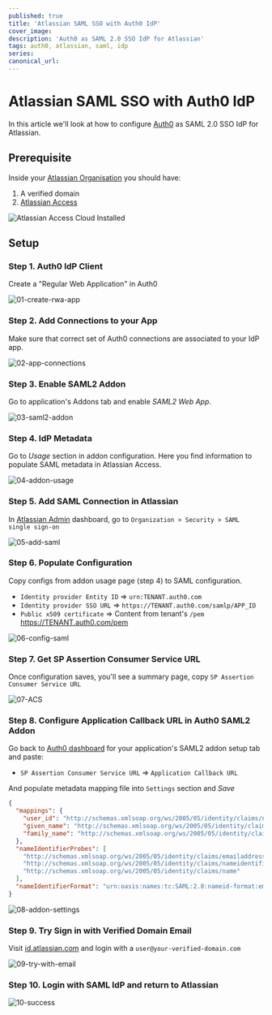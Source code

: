 ```yaml
---
published: true
title: 'Atlassian SAML SSO with Auth0 IdP'
cover_image:
description: 'Auth0 as SAML 2.0 SSO IdP for Atlassian'
tags: auth0, atlassian, saml, idp
series:
canonical_url:
---
```


# Atlassian SAML SSO with Auth0 IdP

In this article we'll look at how to configure [Auth0](https://www.auth0.com) as SAML 2.0 SSO IdP for Atlassian.

## Prerequisite

Inside your [Atlassian Organisation](https://admin.atlassian.com) you should have:

1. A verified domain
2. [Atlassian Access](https://www.atlassian.com/software/access)

![Atlassian Access Cloud Installed](https://raw.githubusercontent.com/abbaspour/dev.to/master/blog-posts/2020-04-14-atlassian/assets/00-atlassian-prerequisite-access.png)

## Setup

### Step 1. Auth0 IdP Client

Create a "Regular Web Application" in Auth0

![01-create-rwa-app](https://raw.githubusercontent.com/abbaspour/dev.to/master/blog-posts/2020-04-14-atlassian/assets/01-create-rwa-app.png)

### Step 2. Add Connections to your App

Make sure that correct set of Auth0 connections are associated to your IdP app.

![02-app-connections](https://raw.githubusercontent.com/abbaspour/dev.to/master/blog-posts/2020-04-14-atlassian/assets/02-app-connections.png)

### Step 3. Enable SAML2 Addon

Go to application's Addons tab and enable _SAML2 Web App_.

![03-saml2-addon](https://raw.githubusercontent.com/abbaspour/dev.to/master/blog-posts/2020-04-14-atlassian/assets/03-saml2-addon.png)

### Step 4. IdP Metadata

Go to _Usage_ section in addon configuration. Here you find information to populate SAML metadata in Atlassian Access.

![04-addon-usage](https://raw.githubusercontent.com/abbaspour/dev.to/master/blog-posts/2020-04-14-atlassian/assets/04-addon-usage.png)

### Step 5. Add SAML Connection in Atlassian

In [Atlassian Admin](https://admin.atlassian.com) dashboard, go to `Organization > Security > SAML single sign-on`

![05-add-saml](https://raw.githubusercontent.com/abbaspour/dev.to/master/blog-posts/2020-04-14-atlassian/assets/05-add-saml.png)

### Step 6. Populate Configuration

Copy configs from addon usage page (step 4) to SAML configuration.

- `Identity provider Entity ID` => `urn:TENANT.auth0.com`
- `Identity provider SSO URL` => `https://TENANT.auth0.com/samlp/APP_ID`
- `Public x509 certificate` => Content from tenant's `/pem` https://TENANT.auth0.com/pem

![06-config-saml](https://raw.githubusercontent.com/abbaspour/dev.to/master/blog-posts/2020-04-14-atlassian/assets/06-config-saml.png)

### Step 7. Get SP Assertion Consumer Service URL

Once configuration saves, you'll see a summary page, copy `SP Assertion Consumer Service URL`

![07-ACS](https://raw.githubusercontent.com/abbaspour/dev.to/master/blog-posts/2020-04-14-atlassian/assets/07-idp-url.png)

### Step 8. Configure Application Callback URL in Auth0 SAML2 Addon

Go back to [Auth0 dashboard](https://manage.auth0.com) for your application's SAML2 addon setup tab and
paste:

- `SP Assertion Consumer Service URL` => `Application Callback URL`

And populate metadata mapping file into `Settings` section and _Save_

<!-- embedme code/saml2-addon-mapping.json -->

```json
{
  "mappings": {
    "user_id": "http://schemas.xmlsoap.org/ws/2005/05/identity/claims/nameidentifier",
    "given_name": "http://schemas.xmlsoap.org/ws/2005/05/identity/claims/givenname",
    "family_name": "http://schemas.xmlsoap.org/ws/2005/05/identity/claims/surname"
  },
  "nameIdentifierProbes": [
    "http://schemas.xmlsoap.org/ws/2005/05/identity/claims/emailaddress",
    "http://schemas.xmlsoap.org/ws/2005/05/identity/claims/nameidentifier",
    "http://schemas.xmlsoap.org/ws/2005/05/identity/claims/name"
  ],
  "nameIdentifierFormat": "urn:oasis:names:tc:SAML:2.0:nameid-format:email"
}
```

![08-addon-settings](https://raw.githubusercontent.com/abbaspour/dev.to/master/blog-posts/2020-04-14-atlassian/assets/08-settings.png)

### Step 9. Try Sign in with Verified Domain Email

Visit [id.atlassian.com](https://id.atlassian.com/) and login with a `user@your-verified-domain.com`

![09-try-with-email](https://raw.githubusercontent.com/abbaspour/dev.to/master/blog-posts/2020-04-14-atlassian/assets/09-try-with-email.png)

### Step 10. Login with SAML IdP and return to Atlassian

![10-success](https://raw.githubusercontent.com/abbaspour/dev.to/master/blog-posts/2020-04-14-atlassian/assets/10-success.png)
